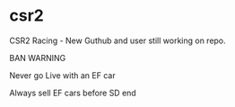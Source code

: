 # csr2
CSR2 Racing - New Guthub and user still working on repo.

BAN WARNING

Never go Live with an EF car

Always sell EF cars before SD end
